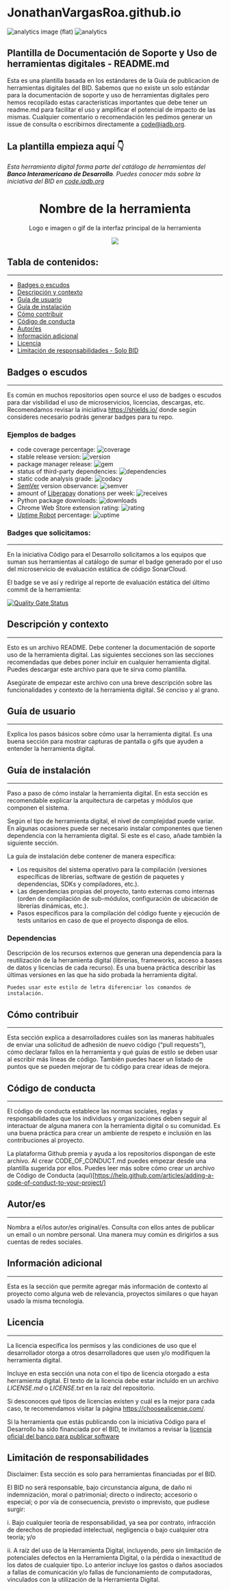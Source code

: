 # JonathanVargasRoa.github.io


![analytics image (flat)](https://raw.githubusercontent.com/vitr/google-analytics-beacon/master/static/badge-flat.gif)
![analytics](https://www.google-analytics.com/collect?v=1&cid=555&t=pageview&ec=repo&ea=open&dp=/Plantilla-de-repositorio/readme&dt=&tid=UA-4677001-16)

## Plantilla de Documentación de Soporte y Uso de herramientas digitales - README.md
Esta es una plantilla basada en los estándares de la Guía de publicacion de herramientas digitales del BID. Sabemos que no existe un solo estándar para la documentación de soporte y uso de herramientas digitales pero hemos recopilado estas características importantes que debe tener un readme.md para facilitar el uso y amplificar el potencial de impacto de las mismas. Cualquier comentario o recomendación les pedimos generar un issue de consulta o escribirnos directamente a code@iadb.org.

## La plantilla empieza aquí 👇


*Esta herramienta digital forma parte del catálogo de herramientas del **Banco Interamericano de Desarrollo**. Puedes conocer más sobre la iniciativa del BID en [code.iadb.org](https://code.iadb.org)*

<h1 align="center"> Nombre de la herramienta</h1>
<p align="center"> Logo e imagen o gif de la interfaz principal de la herramienta</p>
<p align="center"><img src="https://www.webdevelopersnotes.com/wp-content/uploads/create-a-simple-home-page.png"/></p> 

## Tabla de contenidos:
---

- [Badges o escudos](#badges-o-escudos)
- [Descripción y contexto](#descripción-y-contexto)
- [Guía de usuario](#guía-de-usuario)
- [Guía de instalación](#guía-de-instalación)
- [Cómo contribuir](#cómo-contribuir)
- [Código de conducta](#código-de-conducta)
- [Autor/es](#autores)
- [Información adicional](#información-adicional)
- [Licencia](#licencia)
- [Limitación de responsabilidades - Solo BID](#limitación-de-responsabilidades)

## Badges o escudos
---
Es común en muchos repositorios open source el uso de badges o escudos para dar visbilidad el uso de microservicios, licencias, descargas, etc. Recomendamos revisar la iniciativa https://shields.io/ donde según consideres necesario podrás generar badges para tu repo. 

### Ejemplos de badges

- code coverage percentage: ![coverage](https://img.shields.io/badge/coverage-80%25-yellowgreen)
- stable release version: ![version](https://img.shields.io/badge/version-1.2.3-blue)
- package manager release: ![gem](https://img.shields.io/badge/gem-2.2.0-blue)
- status of third-party dependencies: ![dependencies](https://img.shields.io/badge/dependencies-out%20of%20date-orange)
- static code analysis grade: ![codacy](https://img.shields.io/badge/codacy-B-green)
- [SemVer](https://semver.org/) version observance: ![semver](https://img.shields.io/badge/semver-2.0.0-blue)
- amount of [Liberapay](https://liberapay.com/) donations per week: ![receives](https://img.shields.io/badge/receives-2.00%20USD%2Fweek-yellow)
- Python package downloads: ![downloads](https://img.shields.io/badge/downloads-13k%2Fmonth-brightgreen)
- Chrome Web Store extension rating: ![rating](https://img.shields.io/badge/rating-★★★★☆-brightgreen)
- [Uptime Robot](https://uptimerobot.com) percentage: ![uptime](https://img.shields.io/badge/uptime-100%25-brightgreen)

### Badges que solicitamos:
---
En la iniciativa Código para el Desarrollo solicitamos a los equipos que suman sus herramientas al catálogo de sumar el badge generado por el uso del microservicio de evaluación estática de código SonarCloud.

El badge se ve así y redirige al reporte de evaluación estática del último commit de la herramienta:

[![Quality Gate Status](https://sonarcloud.io/api/project_badges/measure?project=EL-BID_Plantilla-de-repositorio&metric=alert_status)](https://sonarcloud.io/summary/new_code?id=EL-BID_Plantilla-de-repositorio)


## Descripción y contexto
---
Esto es un archivo README. Debe contener la documentación de soporte uso de la herramienta digital. Las siguientes secciones son las secciones recomendadas que debes poner incluir en cualquier herramienta digital. Puedes descargar este archivo para que te sirva como plantilla.

Asegúrate de empezar este archivo con una breve descripción sobre las funcionalidades y contexto de la herramienta digital. Sé conciso y al grano.

## Guía de usuario
---
Explica los pasos básicos sobre cómo usar la herramienta digital. Es una buena sección para mostrar capturas de pantalla o gifs que ayuden a entender la herramienta digital.
 	
## Guía de instalación
---
Paso a paso de cómo instalar la herramienta digital. En esta sección es recomendable explicar la arquitectura de carpetas y módulos que componen el sistema.

Según el tipo de herramienta digital, el nivel de complejidad puede variar. En algunas ocasiones puede ser necesario instalar componentes que tienen dependencia con la herramienta digital. Si este es el caso, añade también la siguiente sección.

La guía de instalación debe contener de manera específica:
- Los requisitos del sistema operativo para la compilación (versiones específicas de librerías, software de gestión de paquetes y dependencias, SDKs y compiladores, etc.).
- Las dependencias propias del proyecto, tanto externas como internas (orden de compilación de sub-módulos, configuración de ubicación de librerías dinámicas, etc.).
- Pasos específicos para la compilación del código fuente y ejecución de tests unitarios en caso de que el proyecto disponga de ellos.

### Dependencias
Descripción de los recursos externos que generan una dependencia para la reutilización de la herramienta digital (librerías, frameworks, acceso a bases de datos y licencias de cada recurso). Es una buena práctica describir las últimas versiones en las que ha sido probada la herramienta digital. 

    Puedes usar este estilo de letra diferenciar los comandos de instalación.

## Cómo contribuir
---
Esta sección explica a desarrolladores cuáles son las maneras habituales de enviar una solicitud de adhesión de nuevo código (“pull requests”), cómo declarar fallos en la herramienta y qué guías de estilo se deben usar al escribir más líneas de código. También puedes hacer un listado de puntos que se pueden mejorar de tu código para crear ideas de mejora.

## Código de conducta 
---
El código de conducta establece las normas sociales, reglas y responsabilidades que los individuos y organizaciones deben seguir al interactuar de alguna manera con la herramienta digital o su comunidad. Es una buena práctica para crear un ambiente de respeto e inclusión en las contribuciones al proyecto. 

La plataforma Github premia y ayuda a los repositorios dispongan de este archivo. Al crear CODE_OF_CONDUCT.md puedes empezar desde una plantilla sugerida por ellos. Puedes leer más sobre cómo crear un archivo de Código de Conducta (aquí)[https://help.github.com/articles/adding-a-code-of-conduct-to-your-project/]

## Autor/es
---
Nombra a el/los autor/es original/es. Consulta con ellos antes de publicar un email o un nombre personal. Una manera muy común es dirigirlos a sus cuentas de redes sociales.

## Información adicional
---
Esta es la sección que permite agregar más información de contexto al proyecto como alguna web de relevancia, proyectos similares o que hayan usado la misma tecnología.

## Licencia 
---

La licencia especifica los permisos y las condiciones de uso que el desarrollador otorga a otros desarrolladores que usen y/o modifiquen la herramienta digital.

Incluye en esta sección una nota con el tipo de licencia otorgado a esta herramienta digital. El texto de la licencia debe estar incluído en un archivo *LICENSE.md* o *LICENSE.txt* en la raíz del repositorio.

Si desconoces qué tipos de licencias existen y cuál es la mejor para cada caso, te recomendamos visitar la página https://choosealicense.com/.

Si la herramienta que estás publicando con la iniciativa Código para el Desarrollo ha sido financiada por el BID, te invitamos a revisar la [licencia oficial del banco para publicar software](https://github.com/EL-BID/Plantilla-de-repositorio/blob/master/LICENSE.md)

## Limitación de responsabilidades
Disclaimer: Esta sección es solo para herramientas financiadas por el BID.

El BID no será responsable, bajo circunstancia alguna, de daño ni indemnización, moral o patrimonial; directo o indirecto; accesorio o especial; o por vía de consecuencia, previsto o imprevisto, que pudiese surgir:

i. Bajo cualquier teoría de responsabilidad, ya sea por contrato, infracción de derechos de propiedad intelectual, negligencia o bajo cualquier otra teoría; y/o

ii. A raíz del uso de la Herramienta Digital, incluyendo, pero sin limitación de potenciales defectos en la Herramienta Digital, o la pérdida o inexactitud de los datos de cualquier tipo. Lo anterior incluye los gastos o daños asociados a fallas de comunicación y/o fallas de funcionamiento de computadoras, vinculados con la utilización de la Herramienta Digital.
